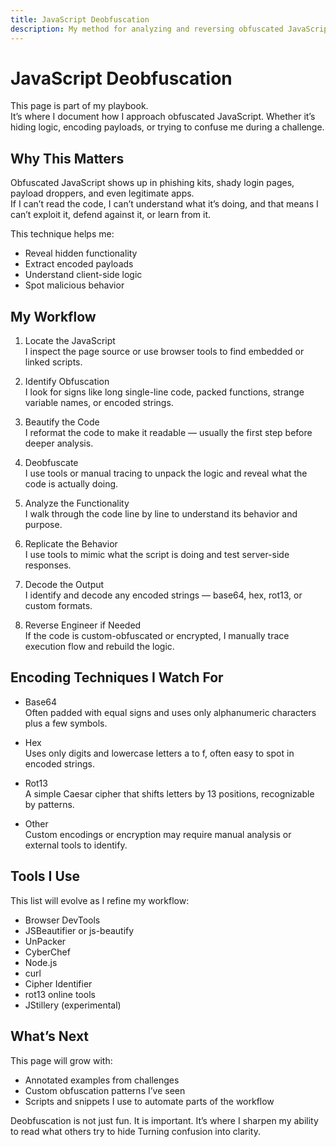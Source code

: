 ```yaml
---
title: JavaScript Deobfuscation
description: My method for analyzing and reversing obfuscated JavaScript — from locating code to decoding payloads.
---
```


# JavaScript Deobfuscation

This page is part of my playbook.  
It’s where I document how I approach obfuscated JavaScript. 
Whether it’s hiding logic, encoding payloads, 
or trying to confuse me during a challenge.

## Why This Matters

Obfuscated JavaScript shows up in phishing kits, 
shady login pages, payload droppers, and even legitimate apps.  
If I can’t read the code, I can’t understand what it’s doing, 
and that means I can’t exploit it, defend against it, or learn from it.

This technique helps me:

- Reveal hidden functionality  
- Extract encoded payloads  
- Understand client-side logic  
- Spot malicious behavior  

## My Workflow

1. Locate the JavaScript  
   I inspect the page source or use browser tools to find embedded or linked scripts.

2. Identify Obfuscation  
   I look for signs like long single-line code, packed functions, strange variable names, or encoded strings.

3. Beautify the Code  
   I reformat the code to make it readable — usually the first step before deeper analysis.

4. Deobfuscate  
   I use tools or manual tracing to unpack the logic and reveal what the code is actually doing.

5. Analyze the Functionality  
   I walk through the code line by line to understand its behavior and purpose.

6. Replicate the Behavior  
   I use tools to mimic what the script is doing and test server-side responses.

7. Decode the Output  
   I identify and decode any encoded strings — base64, hex, rot13, or custom formats.

8. Reverse Engineer if Needed  
   If the code is custom-obfuscated or encrypted, I manually trace execution flow and rebuild the logic.

## Encoding Techniques I Watch For

- Base64  
  Often padded with equal signs and uses only alphanumeric characters plus a few symbols.

- Hex  
  Uses only digits and lowercase letters a to f, often easy to spot in encoded strings.

- Rot13  
  A simple Caesar cipher that shifts letters by 13 positions, recognizable by patterns.

- Other  
  Custom encodings or encryption may require manual analysis or external tools to identify.

## Tools I Use

This list will evolve as I refine my workflow:

- Browser DevTools  
- JSBeautifier or js-beautify  
- UnPacker  
- CyberChef  
- Node.js  
- curl  
- Cipher Identifier  
- rot13 online tools  
- JStillery (experimental)

## What’s Next

This page will grow with:

- Annotated examples from challenges  
- Custom obfuscation patterns I’ve seen  
- Scripts and snippets I use to automate parts of the workflow

Deobfuscation is not just fun. 
It is important. 
It’s where I sharpen my ability to read what others try to hide Turning confusion into clarity.



